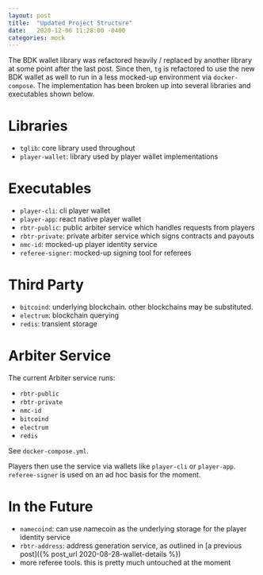```yaml
---
layout: post
title:  "Updated Project Structure"
date:   2020-12-06 11:28:00 -0400
categories: mock
---
```


The BDK wallet library was refactored heavily / replaced by another library at some point after the last post. Since then, `tg` is refactored to use the new BDK wallet as well to run in a less mocked-up environment via `docker-compose`. The implementation has been broken up into several libraries and executables shown below.

# Libraries
* `tglib`: core library used throughout
* `player-wallet`: library used by player wallet implementations

# Executables
* `player-cli`: cli player wallet
* `player-app`: react native player wallet
* `rbtr-public`: public arbiter service which handles requests from players
* `rbtr-private`: private arbiter service which signs contracts and payouts
* `nmc-id`: mocked-up player identity service
* `referee-signer`: mocked-up signing tool for referees

# Third Party
* `bitcoind`: underlying blockchain. other blockchains may be substituted.
* `electrum`: blockchain querying
* `redis`: transient storage

# Arbiter Service
The current Arbiter service runs:
* `rbtr-public`
* `rbtr-private`
* `nmc-id`
* `bitcoind`
* `electrum`
* `redis`  

See `docker-compose.yml`.

Players then use the service via wallets like `player-cli` or `player-app`. `referee-signer` is used on an ad hoc basis for the moment.

# In the Future

* `namecoind`: can use namecoin as the underlying storage for the player identity service
* `rbtr-address`: address generation service, as outlined in [a previous post]({% post_url 2020-08-28-wallet-details %})
* more referee tools. this is pretty much untouched at the moment

